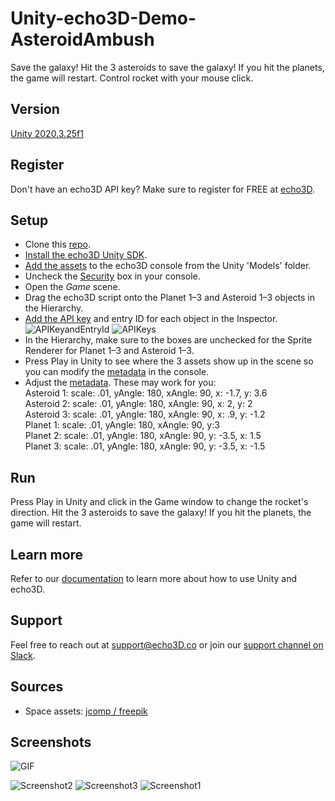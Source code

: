 # Unity-echo3D-Demo-AsteroidAmbush
Save the galaxy! Hit the 3 asteroids to save the galaxy! If you hit the planets, the game will restart. Control rocket with your mouse click.

## Version
[Unity 2020.3.25f1](https://unity3d.com/get-unity/download/archive)

## Register
Don't have an echo3D API key? Make sure to register for FREE at [echo3D](https://console.echo3D.co/#/auth/register).

## Setup
* Clone this [repo](https://github.com/echo3Dco/Unity-echo3D-Demo-AsteroidAmbush/).
* [Install the echo3D Unity SDK](https://docs.echo3D.co/unity/installation).
* [Add the assets](https://docs.echo3D.co/quickstart/add-a-3d-model) to the echo3D console from the Unity 'Models' folder.
* Uncheck the [Security](https://docs.echo3d.co/web-console/deliver-pages/security-page) box in your console.
* Open the _Game_ scene.
* Drag the echo3D script onto the Planet 1–3 and Asteroid 1–3 objects in the Hierarchy.
* [Add the API key](https://docs.echo3D.co/unity/using-the-sdk) and entry ID for each object in the Inspector.
![APIKeyandEntryId](https://user-images.githubusercontent.com/99516371/175661063-031a0d62-af0f-4335-be12-b73317527e54.png)
![APIKeys](https://user-images.githubusercontent.com/99516371/175661091-be08d75f-dfe6-4577-b89c-b926fa3fd9ce.png)
* In the Hierarchy, make sure to the boxes are unchecked for the Sprite Renderer for Planet 1–3 and Asteroid 1–3.
* Press Play in Unity to see where the 3 assets show up in the scene so you can modify the [metadata](https://docs.echo3d.co/unity/transforming-content) in the console.
* Adjust the [metadata](https://docs.echo3d.co/unity/transforming-content). These may work for you: <br>
Asteroid 1: scale: .01, yAngle: 180, xAngle: 90, x: -1.7, y: 3.6 <br>
Asteroid 2: scale: .01, yAngle: 180, xAngle: 90, x: 2, y: 2 <br>
Asteroid 3: scale: .01, yAngle: 180, xAngle: 90, x: .9, y: -1.2 <br>
Planet 1: scale: .01, yAngle: 180, xAngle: 90, y:3  <br>
Planet 2: scale: .01, yAngle: 180, xAngle: 90, y: -3.5, x: 1.5 <br>
Planet 3: scale: .01, yAngle: 180, xAngle: 90, y: -3.5, x: -1.5 <br>

## Run
Press Play in Unity and click in the Game window to change the rocket's direction. Hit the 3 asteroids to save the galaxy! If you hit the planets, the game will restart.

## Learn more
Refer to our [documentation](https://docs.echo3D.co/unity/) to learn more about how to use Unity and echo3D.

## Support
Feel free to reach out at [support@echo3D.co](mailto:support@echo3D.co) or join our [support channel on Slack](https://go.echo3D.co/join). 

## Sources
* Space assets: [jcomp / freepik](https://www.freepik.com/free-vector/spacecraft-shuttle-exploration-fly-outer-space-vehicle-machine-astronomy-station-vector-illustration_25273368.htm#query=rocket%20ship%20and%20planets&position=1&from_view=search)

## Screenshots
![GIF](https://user-images.githubusercontent.com/99516371/175661388-b13bb532-e758-405f-9048-20dd6b9bfeee.gif)

![Screenshot2](https://user-images.githubusercontent.com/99516371/175661372-eb94504a-83b8-4d5b-9656-ff65811df883.png)
![Screenshot3](https://user-images.githubusercontent.com/99516371/175661376-363db3ea-3762-46b6-9df5-dd7385a86e9c.png)
![Screenshot1](https://user-images.githubusercontent.com/99516371/175661379-24721554-3686-4807-8096-d8f823c61bfc.png)

